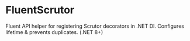 # FluentScrutor
 Fluent API helper for registering Scrutor decorators in .NET DI. Configures lifetime & prevents duplicates. (.NET 8+)
